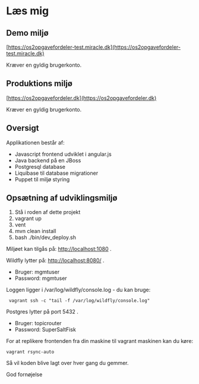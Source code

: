 Læs mig
====

Demo miljø
---
[https://os2opgavefordeler-test.miracle.dk](https://os2opgavefordeler-test.miracle.dk)

Kræver en gyldig brugerkonto.


Produktions miljø
---
[https://os2opgavefordeler.dk](https://os2opgavefordeler.dk)

Kræver en gyldig brugerkonto.

Oversigt
---
Applikationen består af:

 - Javascript frontend udviklet i angular.js
 - Java backend på en JBoss
 - Postgresql database
 - Liquibase til database migrationer
 - Puppet til miljø styring

Opsætning af udviklingsmiljø
---
1. Stå i roden af dette projekt
2. vagrant up
3. vent
4. mvn clean install
5. bash ./bin/dev_deploy.sh

Miljøet kan tilgås på: [http://localhost:1080](http://localhost:1080) .

Wildfly lytter på: [http://localhost:8080/](http://localhost:8080/) .

 - Bruger: mgmtuser
 - Password: mgmtuser

Loggen ligger i /var/log/wildfly/console.log - du kan bruge:
```
 vagrant ssh -c "tail -f /var/log/wildfly/console.log"
```
Postgres lytter på port 5432 .

 - Bruger: topicrouter
 - Password: SuperSaltFisk


For at replikere frontenden fra din maskine til vagrant maskinen kan du køre:
```
vagrant rsync-auto
```
Så vil koden blive lagt over hver gang du gemmer.

God fornøjelse


